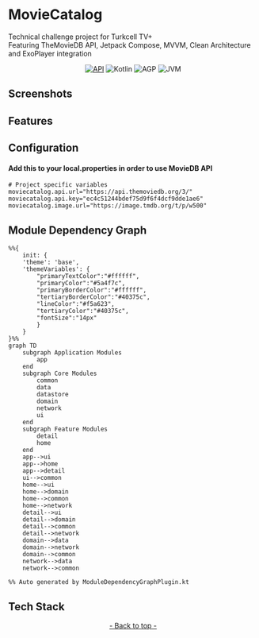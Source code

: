 <a name="readme-top"></a>

# MovieCatalog

Technical challenge project for Turkcell TV+    
Featuring TheMovieDB API, Jetpack Compose, MVVM, Clean Architecture and ExoPlayer integration

<p align="center">
  <a href="https://android-arsenal.com/api?level=24" target="_blank"><img alt="API" src="https://img.shields.io/badge/API-24%2B-orange.svg?style=flat"/></a>
  <a><img alt="Kotlin" src="https://img.shields.io/badge/Kotlin-2.1.0-purple.svg?style=flat"/></a>
  <a><img alt="AGP" src="https://img.shields.io/badge/AGP-8.8.0-yellow.svg?style=flat"/></a>
  <a><img alt="JVM" src="https://img.shields.io/badge/JVM-17-blue.svg?style=flat"/></a>
</p>

## Screenshots

<p align="center">
  <a>
  </a>
</p>

## Features



## Configuration
#### Add this to your local.properties in order to use MovieDB API
```properties
# Project specific variables
moviecatalog.api.url="https://api.themoviedb.org/3/"
moviecatalog.api.key="ec4c51244bdef75d9f6f4dcf9dde1ae6"
moviecatalog.image.url="https://image.tmdb.org/t/p/w500"
```

## Module Dependency Graph

```mermaid
%%{
    init: {
    'theme': 'base',
    'themeVariables': {
        "primaryTextColor":"#ffffff",
        "primaryColor":"#5a4f7c",
        "primaryBorderColor":"#ffffff",
        "tertiaryBorderColor":"#40375c",
        "lineColor":"#f5a623",
        "tertiaryColor":"#40375c",
        "fontSize":"14px"
        }
    }
}%%
graph TD
    subgraph Application Modules
        app
    end
    subgraph Core Modules
        common
        data
        datastore
        domain
        network
        ui
    end
    subgraph Feature Modules
        detail
        home
    end
    app-->ui
    app-->home
    app-->detail
    ui-->common
    home-->ui
    home-->domain
    home-->common
    home-->network
    detail-->ui
    detail-->domain
    detail-->common
    detail-->network
    domain-->data
    domain-->network
    domain-->common
    network-->data
    network-->common

%% Auto generated by ModuleDependencyGraphPlugin.kt

```

## Tech Stack



<p align="center"><a href="#readme-top"> - Back to top - </a></p>
